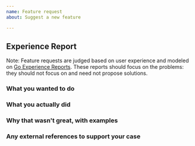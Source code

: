 ```yaml
---
name: Feature request
about: Suggest a new feature

---
```


## Experience Report

Note: Feature requests are judged based on user experience and modeled on [Go Experience Reports](https://github.com/golang/go/wiki/ExperienceReports). These reports should focus on the problems: they should not focus on and need not propose solutions.

### What you wanted to do

### What you actually did

### Why that wasn't great, with examples

### Any external references to support your case

<!-- flag: /&feature -->

